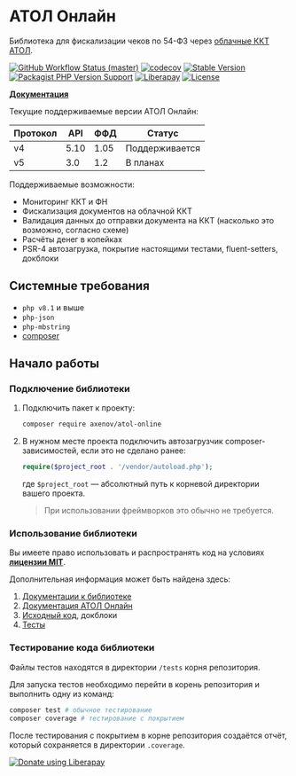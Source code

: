 # АТОЛ Онлайн

Библиотека для фискализации чеков по 54-ФЗ через [облачные ККТ АТОЛ](https://online.atol.ru/).

[![GitHub Workflow Status (master)](https://img.shields.io/github/workflow/status/anthonyaxenov/atol-online/CI/master?logo=github)](https://github.com/anthonyaxenov/atol-online/actions/workflows/ci.yml)
[![codecov](https://codecov.io/gh/anthonyaxenov/atol-online/branch/master/graph/badge.svg?token=WR2IV7FTF0)](https://codecov.io/gh/anthonyaxenov/atol-online)
[![Stable Version](https://img.shields.io/packagist/v/axenov/atol-online?label=stable)](https://packagist.org/packages/axenov/atol-online)
[![Packagist PHP Version Support](https://img.shields.io/packagist/php-v/axenov/atol-online?color=%23787cb4)](https://packagist.org/packages/axenov/atol-online)
[![Liberapay](https://img.shields.io/liberapay/patrons/AnthonyAxenov.svg?logo=liberapay)](https://liberapay.com/AnthonyAxenov/donate)
[![License](https://img.shields.io/packagist/l/axenov/atol-online?color=%23369883)](LICENSE)

**[Документация](/docs/readme.md)**

Текущие поддерживаемые версии АТОЛ Онлайн:

| Протокол | API  | ФФД  | Статус         |
|----------|------|------|----------------|
| v4       | 5.10 | 1.05 | Поддерживается |
| v5       | 3.0  | 1.2  | В планах       |

Поддерживаемые возможности:

* Мониторинг ККТ и ФН
* Фискализация документов на облачной ККТ
* Валидация данных до отправки документа на ККТ (насколько это возможно, согласно схеме)
* Расчёты денег в копейках
* PSR-4 автозагрузка, покрытие настоящими тестами, fluent-setters, докблоки

## Системные требования

* `php v8.1` и выше
* `php-json`
* `php-mbstring`
* [composer](https://getcomposer.org/)

## Начало работы

### Подключение библиотеки

1. Подключить пакет к проекту:
   ```bash
   composer require axenov/atol-online
   ```
2. В нужном месте проекта подключить автозагрузчик composer-зависимостей, если это не сделано ранее:
   ```php
   require($project_root . '/vendor/autoload.php');
   ```
   где `$project_root` — абсолютный путь к корневой директории вашего проекта.
   > При использовании фреймворков это обычно не требуется.

### Использование библиотеки

Вы имеете право использовать и распространять код на условиях **[лицензии MIT](LICENSE)**.

Дополнительная информация может быть найдена здесь:

1. [Документации к библиотеке](/docs)
2. [Документация АТОЛ Онлайн](https://online.atol.ru/lib/)
3. [Исходный код](/src), докблоки
4. [Тесты](/tests/AtolOnline/Tests)

### Тестирование кода библиотеки

Файлы тестов находятся в директории `/tests` корня репозитория.

Для запуска тестов необходимо перейти в корень репозитория и выполнить одну из команд:

```bash
composer test # обычное тестирование
composer coverage # тестирование с покрытием
```

После тестирования с покрытием в корне репозитория создаётся отчёт, который сохраняется в директории `.coverage`.

[![Donate using Liberapay](https://liberapay.com/assets/widgets/donate.svg)](https://liberapay.com/AnthonyAxenov/donate)

